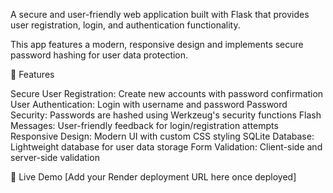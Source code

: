 A secure and user-friendly web application built with Flask that provides user registration, login, and authentication functionality.

This app features a modern, responsive design and implements secure password hashing for user data protection.


🌟 Features

Secure User Registration: Create new accounts with password confirmation
User Authentication: Login with username and password
Password Security: Passwords are hashed using Werkzeug's security functions
Flash Messages: User-friendly feedback for login/registration attempts
Responsive Design: Modern UI with custom CSS styling
SQLite Database: Lightweight database for user data storage
Form Validation: Client-side and server-side validation

🚀 Live Demo
[Add your Render deployment URL here once deployed]
